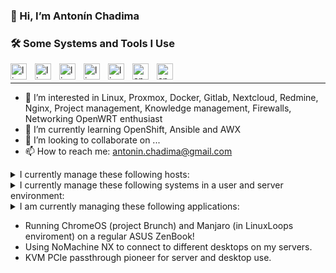 ### 👋 Hi, I’m Antonín Chadima

### 🛠️ Some Systems and Tools I Use

</p>
<img align="left" src="https://cdn.jsdelivr.net/gh/devicons/devicon/icons/linux/linux-plain.svg" alt="linux" width="26px" style="padding-right:10px;" />
<img align="left" src="https://cdn.jsdelivr.net/gh/devicons/devicon/icons/linux/linux-plain.svg" alt="linux" width="26px" style="padding-right:10px;" />
<img align="left" src="https://cdn.jsdelivr.net/gh/devicons/devicon/icons/linux/linux-plain.svg" alt="linux" width="26px" style="padding-right:10px;" />
<img align="left" src="https://cdn.jsdelivr.net/gh/devicons/devicon/icons/linux/linux-plain.svg" alt="linux" width="26px" style="padding-right:10px;" />
<img align="left" src="https://cdn.jsdelivr.net/gh/devicons/devicon/icons/linux/linux-plain.svg" alt="linux" width="26px" style="padding-right:10px;" />
<img align="left" src="https://cdn.jsdelivr.net/gh/devicons/devicon/icons/apache/apache-plain.svg" alt="apache" width="26px" style="padding-right:10px;" />
<img align="left" src="https://cdn.jsdelivr.net/gh/devicons/devicon/icons/apache/apache-plain.svg" alt="apache" width="26px" />
</p>

</br>

---

- 👀 I’m interested in Linux, Proxmox, Docker, Gitlab, Nextcloud, Redmine, Nginx, Project management, Knowledge management, Firewalls, Networking 
OpenWRT enthusiast
- 🌱 I’m currently learning OpenShift, Ansible and AWX
- 💞️ I’m looking to collaborate on ...
- 📫 How to reach me: antonin.chadima@gmail.com

<details closed>
  <summary>I currently manage these following hosts:</summary>
<img src="https://user-images.githubusercontent.com/3483314/165904855-adced836-4200-49e9-bdc3-29f49aaf7e72.png" />
<img src="https://user-images.githubusercontent.com/3483314/165904830-2d9d85c4-2fb4-49ae-8af8-037907e97320.png" />
<img src="https://user-images.githubusercontent.com/3483314/165904812-3257ead7-9381-468e-b27e-b81583769f10.png" />
<img src="https://user-images.githubusercontent.com/3483314/165904742-9c4d6a03-efdf-4023-9a40-bc984126dc27.png" />
</details>

<details closed>
  <summary>I currently manage these following systems in a user and server environment:</summary>
  <ul>
  <li>Firewall <i>(SNAT, DNAT, PAT and Port Forwarding, SQM QoS, Security)</i></li>
  <li>DNS / DHCP <i>(local network management)</i></li>
  <li>Wireguard <i>(connecting developers and administrators to the server room network)</i></li>
  <li>OpenVPN / IPSec <i>(interconnection of different server sites with each other)</i></li>
    switches
    IPMI
    Proxmox Virtual Environment
    Proxmox Mail Gateway
    Proxmox Backup Server 
  <li>Nginx / Nginx Proxy Manager  <i>(reverse proxy, SSL termination, client-side certificate authentication, certificate management)</i></li>
  </ul>
</details>
<details closed>
  <summary>I am currently managing these following applications:</summary>
  <ul>
  <li>Redmine <i>(project management web application)</i></li>
  <li>XWiki <i>(enterprise wiki platform)</i></li>
  <li>Mattermost <i>(communication, collaboration, and workflow orchestration platform)</i></li>
  <li>Nextcloud Hub <i>(content collaboration platform)</i></li>
  <li>ONLYOFFICE Docs <i>(online editor for text documents, spreadsheets, and presentations)</i></li>
  <li>iRedMail <i>(mail server platform with webmail, calendar, contacts and activesync)</i></li>
  </ul> 
</details>

- Running ChromeOS (project Brunch) and Manjaro (in LinuxLoops enviroment) on a regular ASUS ZenBook!
- Using NoMachine NX to connect to different desktops on my servers.
- KVM PCIe passthrough pioneer for server and desktop use.
